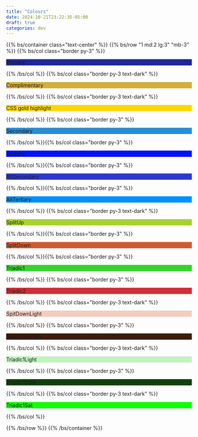 ```yaml
---
title: "Colours"
date: 2024-10-21T23:22:35-05:00
draft: true
categories: dev
---
```

<Style type='text/css' >body{background-image:url(/images/ZingerBug_orange_parchment_paper_wallpaper_texture_seamless.jpg);background-position:top left;background-repeat:repeat;background-attachment:fixed;}</Style>

{{% bs/container class="text-center" %}}
{{% bs/row "1 md:2 lg:3" "mb-3" %}}
{{% bs/col class="border py-3" %}}
<p style="background-color: hsl(236, 65%, 35%);">Primary</p>
{{% /bs/col %}}
{{% bs/col class="border py-3 text-dark" %}}
<p style="background-color: #D4AF37;">Complimentary</p>
{{% /bs/col %}}
{{% bs/col class="border py-3 text-dark" %}}
<p style="background-color: gold;">CSS gold highlight</p>
{{% /bs/col %}}
{{% bs/col class="border py-3" %}}
<p style="background-color: hsl(206, 65%, 50%);">Secondary</p>
{{% /bs/col %}}{{% bs/col class="border py-3" %}}
<p style="background-color: hsl(236,100%, 50%);">Tertiary</p>
{{% /bs/col %}}{{% bs/col class="border py-3" %}}
<p style="background-color: hsl(236, 65%, 50%);">AltSecondary</p>
{{% /bs/col %}}{{% bs/col class="border py-3" %}}
<p style="background-color: hsl(206,100%, 50%);">AltTertiary</p>
{{% /bs/col %}}
{{% bs/col class="border py-3 text-dark" %}}
<p style="background-color: hsl(76, 65%, 50%);">SplitUp</p>
{{% /bs/col %}}{{% bs/col class="border py-3" %}}
<p style="background-color: hsl(16, 65%, 50%);">SplitDown</p>
{{% /bs/col %}}{{% bs/col class="border py-3" %}}
<p style="background-color: hsl(116, 65%, 50%);">Triadic1</p>
{{% /bs/col %}}
{{% bs/col class="border py-3" %}}
<p style="background-color: hsl(356, 65%, 50%);">Triadic2</p>
{{% /bs/col %}}
{{% bs/col class="border py-3 text-dark" %}}
<p style="background-color: hsl(16, 65%, 85%);">SpitDownLight</p>
{{% /bs/col %}}
{{% bs/col class="border py-3" %}}
<p style="background-color: hsl(16, 65%, 15%);">SplitDownDark</p>
{{% /bs/col %}}
{{% bs/col class="border py-3 text-dark" %}}
<p style="background-color: hsl(116, 65%, 85%);">Triadic1Light</p>
{{% /bs/col %}}
{{% bs/col class="border py-3" %}}
<p style="background-color: hsl(116, 65%, 15%);">Triadic1Dark</p>
{{% /bs/col %}}
{{% bs/col class="border py-3 text-dark" %}}
<p style="background-color: hsl(116, 100%, 50%);">Triadic1Sat</p>
{{% /bs/col %}}

{{% /bs/row %}}
{{% /bs/container %}}
